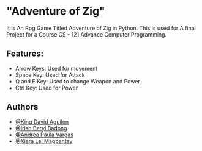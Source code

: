 # "Adventure of Zig"

It is An Rpg Game Titled Adventure of Zig in Python. This is used for A final Project for a Course CS - 121 Advance Computer Programming.

## Features:

- Arrow Keys: Used for movement
- Space Key: Used for Attack
- Q and E Key: Used to change Weapon and Power
- Ctrl Key: Used for Power

## Authors

- [@King David Aguilon](https://github.com/KingDavid-06)
- [@Irish Beryl Badong](https://github.com/IrishBeryl)
- [@Andrea Paula Vargas](https://github.com/VargasAndreaPaula)
- [@Xiara Lei Magpantay](https://github.com/XiaraLei)
